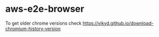 # aws-e2e-browser

To get older chrome versions check https://vikyd.github.io/download-chromium-history-version 



